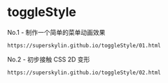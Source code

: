 # toggleStyle
No.1 - 制作一个简单的菜单动画效果
```
https://superskylin.github.io/toggleStyle/01.html
```
No.2 - 初步接触 CSS 2D 变形
```
https://superskylin.github.io/toggleStyle/02.html
```